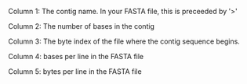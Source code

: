 Column 1: The contig name. In your FASTA file, this is preceeded by '>'

Column 2: The number of bases in the contig

Column 3: The byte index of the file where the contig sequence begins.

Column 4: bases per line in the FASTA file

Column 5: bytes per line in the FASTA file
